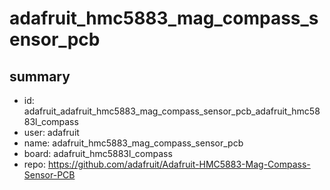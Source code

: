 # adafruit_hmc5883_mag_compass_sensor_pcb
 
## summary 
* id: adafruit_adafruit_hmc5883_mag_compass_sensor_pcb_adafruit_hmc5883l_compass
* user: adafruit
* name: adafruit_hmc5883_mag_compass_sensor_pcb
* board: adafruit_hmc5883l_compass
* repo: https://github.com/adafruit/Adafruit-HMC5883-Mag-Compass-Sensor-PCB








